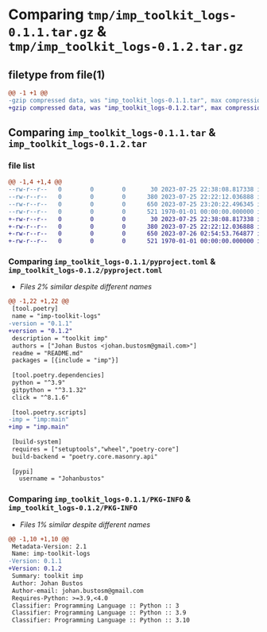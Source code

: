 # Comparing `tmp/imp_toolkit_logs-0.1.1.tar.gz` & `tmp/imp_toolkit_logs-0.1.2.tar.gz`

## filetype from file(1)

```diff
@@ -1 +1 @@
-gzip compressed data, was "imp_toolkit_logs-0.1.1.tar", max compression
+gzip compressed data, was "imp_toolkit_logs-0.1.2.tar", max compression
```

## Comparing `imp_toolkit_logs-0.1.1.tar` & `imp_toolkit_logs-0.1.2.tar`

### file list

```diff
@@ -1,4 +1,4 @@
--rw-r--r--   0        0        0       30 2023-07-25 22:38:08.817338 imp_toolkit_logs-0.1.1/README.md
--rw-r--r--   0        0        0      380 2023-07-25 22:22:12.036888 imp_toolkit_logs-0.1.1/imp/main.py
--rw-r--r--   0        0        0      650 2023-07-25 23:20:22.496345 imp_toolkit_logs-0.1.1/pyproject.toml
--rw-r--r--   0        0        0      521 1970-01-01 00:00:00.000000 imp_toolkit_logs-0.1.1/PKG-INFO
+-rw-r--r--   0        0        0       30 2023-07-25 22:38:08.817338 imp_toolkit_logs-0.1.2/README.md
+-rw-r--r--   0        0        0      380 2023-07-25 22:22:12.036888 imp_toolkit_logs-0.1.2/imp/main.py
+-rw-r--r--   0        0        0      650 2023-07-26 02:54:53.764877 imp_toolkit_logs-0.1.2/pyproject.toml
+-rw-r--r--   0        0        0      521 1970-01-01 00:00:00.000000 imp_toolkit_logs-0.1.2/PKG-INFO
```

### Comparing `imp_toolkit_logs-0.1.1/pyproject.toml` & `imp_toolkit_logs-0.1.2/pyproject.toml`

 * *Files 2% similar despite different names*

```diff
@@ -1,22 +1,22 @@
 [tool.poetry]
 name = "imp-toolkit-logs"
-version = "0.1.1"
+version = "0.1.2"
 description = "toolkit imp"
 authors = ["Johan Bustos <johan.bustosm@gmail.com>"]
 readme = "README.md"
 packages = [{include = "imp"}]
 
 [tool.poetry.dependencies]
 python = "^3.9"
 gitpython = "^3.1.32"
 click = "^8.1.6"
 
 [tool.poetry.scripts]
-imp = "imp:main"
+imp = "imp.main"
 
 [build-system]
 requires = ["setuptools","wheel","poetry-core"]
 build-backend = "poetry.core.masonry.api"
 
 [pypi]
   username = "Johanbustos"
```

### Comparing `imp_toolkit_logs-0.1.1/PKG-INFO` & `imp_toolkit_logs-0.1.2/PKG-INFO`

 * *Files 1% similar despite different names*

```diff
@@ -1,10 +1,10 @@
 Metadata-Version: 2.1
 Name: imp-toolkit-logs
-Version: 0.1.1
+Version: 0.1.2
 Summary: toolkit imp
 Author: Johan Bustos
 Author-email: johan.bustosm@gmail.com
 Requires-Python: >=3.9,<4.0
 Classifier: Programming Language :: Python :: 3
 Classifier: Programming Language :: Python :: 3.9
 Classifier: Programming Language :: Python :: 3.10
```

